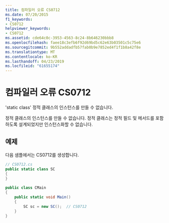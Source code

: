 ```yaml
---
title: 컴파일러 오류 CS0712
ms.date: 07/20/2015
f1_keywords:
- CS0712
helpviewer_keywords:
- CS0712
ms.assetid: cde64c0c-3953-4563-8c24-8b646230bbb8
ms.openlocfilehash: faee18c3efb6f92d69bd5c62e63b03501c5c75e6
ms.sourcegitcommit: 9b552addadfb57fab0b9e7852ed4f1f1b8a42f8e
ms.translationtype: MT
ms.contentlocale: ko-KR
ms.lasthandoff: 04/23/2019
ms.locfileid: "61655174"
---
```

# <a name="compiler-error-cs0712"></a>컴파일러 오류 CS0712
'static class' 정적 클래스의 인스턴스를 만들 수 없습니다.  
  
 정적 클래스의 인스턴스를 만들 수 없습니다. 정적 클래스는 정적 필드 및 메서드를 포함하도록 설계되었지만 인스턴스화할 수 없습니다.  
  
## <a name="example"></a>예제  
 다음 샘플에서는 CS0712를 생성합니다.  
  
```csharp  
// CS0712.cs  
public static class SC  
{  
}  
  
public class CMain  
{  
    public static void Main()  
    {  
        SC sc = new SC();  // CS0712  
    }  
}  
```
